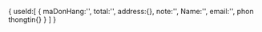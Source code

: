 
{
    useId:[
        {
            maDonHang:'',
            total:'',
            address:{},
            note:'',
            Name:'',
            email:'',
            phon
            thongtin{}
        }
    ]
}
